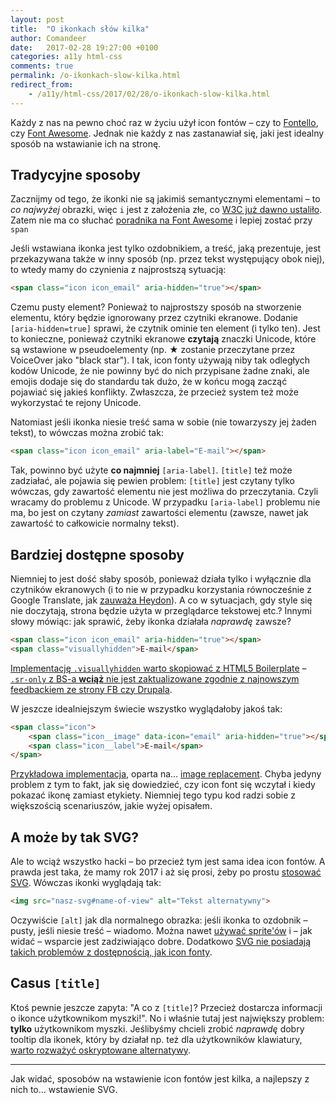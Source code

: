 ```yaml
---
layout: post
title:  "O ikonkach słów kilka"
author: Comandeer
date:   2017-02-28 19:27:00 +0100
categories: a11y html-css
comments: true
permalink: /o-ikonkach-slow-kilka.html
redirect_from:
    - /a11y/html-css/2017/02/28/o-ikonkach-slow-kilka.html
---
```


Każdy z nas na pewno choć raz w życiu użył icon fontów – czy to [Fontello](http://fontello.com/), czy [Font Awesome](http://fontawesome.io/). Jednak nie każdy z nas zastanawiał się, jaki jest idealny sposób na wstawianie ich na stronę.

## Tradycyjne sposoby

Zacznijmy od tego, że ikonki nie są jakimiś semantycznymi elementami – to _co najwyżej_ obrazki, więc `i` jest z założenia złe, co [W3C już dawno ustaliło](https://github.com/w3c/html/issues/732). Zatem nie ma co słuchać [poradnika na Font Awesome](http://fontawesome.io/examples/) i lepiej zostać przy `span`

Jeśli wstawiana ikonka jest tylko ozdobnikiem, a treść, jaką prezentuje, jest przekazywana także w inny sposób (np. przez tekst występujący obok niej), to wtedy mamy do czynienia z najprostszą sytuacją:

```html
<span class="icon icon_email" aria-hidden="true"></span>
```

Czemu pusty element? Ponieważ to najprostszy sposób na stworzenie elementu, który będzie ignorowany przez czytniki ekranowe. Dodanie `[aria-hidden=true]` sprawi, że czytnik ominie ten element (i tylko ten). Jest to konieczne, ponieważ czytniki ekranowe **czytają** znaczki Unicode, które są wstawione w pseudoelementy (np. ★ zostanie przeczytane przez VoiceOver jako "black star"). I tak, icon fonty używają niby tak odległych kodów Unicode, że nie powinny być do nich przypisane żadne znaki, ale emojis dodaje się do standardu tak dużo, że w końcu mogą zacząć pojawiać się jakieś konflikty. Zwłaszcza, że przecież system też może wykorzystać te rejony Unicode.

Natomiast jeśli ikonka niesie treść sama w sobie (nie towarzyszy jej żaden tekst), to wówczas można zrobić tak:

```html
<span class="icon icon_email" aria-label="E-mail"></span>
```

Tak, powinno być użyte **co najmniej** `[aria-label]`. `[title]` też może zadziałać, ale pojawia się pewien problem: `[title]` jest czytany tylko wówczas, gdy zawartość elementu nie jest możliwa do przeczytania. Czyli wracamy do problemu z Unicode. W przypadku `[aria-label]` problemu nie ma, bo jest on czytany _zamiast_ zawartości elementu (zawsze, nawet jak zawartość to całkowicie normalny tekst).

## Bardziej dostępne sposoby

Niemniej to jest dość słaby sposób, ponieważ działa tylko i wyłącznie dla czytników ekranowych (i to nie w przypadku korzystania równocześnie z Google Translate, jak [zauważa Heydon](https://inclusive-components.design/notifications/#differentiatingmessagetypes)). A co w sytuacjach, gdy style się nie doczytają, strona będzie użyta w przeglądarce tekstowej etc.? Innymi słowy mówiąc: jak sprawić, żeby ikonka działała _naprawdę_ zawsze?

```html
<span class="icon icon_email" aria-hidden="true"></span>
<span class="visuallyhidden">E-mail</span>
```

[Implementację `.visuallyhidden` warto skopiować z HTML5 Boilerplate](https://github.com/h5bp/html5-boilerplate/blob/f888d9611b1743d3f0fcb98956ca04fa22746315/dist/css/main.css#L135-L145) – [`.sr-only` z BS-a **wciąż** nie jest zaktualizowane zgodnie z najnowszym feedbackiem ze strony FB czy Drupala](https://medium.com/@jessebeach/beware-smushed-off-screen-accessible-text-5952a4c2cbfe).

W jeszcze idealniejszym świecie wszystko wyglądałoby jakoś tak:

```html
<span class="icon">
	<span class="icon__image" data-icon="email" aria-hidden="true"></span>
	<span class="icon__label">E-mail</span>
</span>
```

[Przykładowa implementacja](https://jsfiddle.net/Comandeer/yocqmvet/), oparta na… [image replacement](http://nicolasgallagher.com/css-image-replacement-with-pseudo-elements/). Chyba jedyny problem z tym to fakt, jak się dowiedzieć, czy icon font się wczytał i kiedy pokazać ikonę zamiast etykiety. Niemniej tego typu kod radzi sobie z większością scenariuszów, jakie wyżej opisałem.

## A może by tak SVG?

Ale to wciąż wszystko hacki – bo przecież tym jest sama idea icon fontów. A prawda jest taka, że mamy rok 2017 i aż się prosi, żeby po prostu [stosować SVG](https://css-tricks.com/svg-fragment-identifiers-work/). Wówczas ikonki wyglądają tak:

```html
<img src="nasz-svg#name-of-view" alt="Tekst alternatywny">
```

Oczywiście `[alt]` jak dla normalnego obrazka: jeśli ikonka to ozdobnik – pusty, jeśli niesie treść – wiadomo. Można nawet [używać sprite'ów](http://betravis.github.io/icon-methods/svg-sprite-sheets.html) i – jak widać – wsparcie jest zadziwiająco dobre. Dodatkowo [SVG nie posiadają takich problemów z dostępnością, jak icon fonty](https://cloudfour.com/thinks/seriously-dont-use-icon-fonts/).

## Casus `[title]`

Ktoś pewnie jeszcze zapyta: "A co z `[title]`? Przecież dostarcza informacji o ikonce użytkownikom myszki!". No i właśnie tutaj jest największy problem: **tylko** użytkownikom myszki. Jeślibyśmy chcieli zrobić _naprawdę_ dobry tooltip dla ikonek, który by działał np. też dla użytkowników klawiatury, [warto rozważyć oskryptowane alternatywy](https://sarasoueidan.com//blog/accessible-tooltips/).

------

Jak widać, sposobów na wstawienie icon fontów jest kilka, a najlepszy z nich to… wstawienie SVG.

